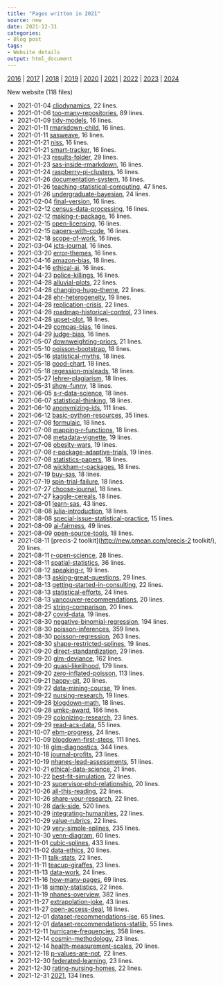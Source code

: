 ```yaml
---
title: "Pages written in 2021"
source: new
date: 2021-12-31
categories:
- Blog post
tags:
- Website details
output: html_document
---
```

 
[2016](http://new.pmean.com/2016/) | [2017](http://new.pmean.com/2017/) | [2018](http://new.pmean.com/2018/) | [2019](http://new.pmean.com/2019/) | [2020](http://new.pmean.com/2020/) | [2021](http://new.pmean.com/2021/) | [2022](http://new.pmean.com/2022/) | [2023](http://new.pmean.com/2023/) | [2024](http://new.pmean.com/2024/)
 
New website (118 files)
 
+ 2021-01-04 [cliodynamics](http://new.pmean.com/cliodynamics/),  22 lines.  
+ 2021-01-06 [too-many-repositories](http://new.pmean.com/too-many-repositories/),  89 lines.  
+ 2021-01-09 [tidy-models](http://new.pmean.com/tidy-models/),  16 lines.  
+ 2021-01-11 [rmarkdown-child](http://new.pmean.com/rmarkdown-child/),  16 lines.  
+ 2021-01-11 [sasweave](http://new.pmean.com/sasweave/),  16 lines.  
+ 2021-01-21 [niss](http://new.pmean.com/niss/),  16 lines.  
+ 2021-01-21 [smart-tracker](http://new.pmean.com/smart-tracker/),  16 lines.  
+ 2021-01-23 [results-folder](http://new.pmean.com/results-folder/),  29 lines.  
+ 2021-01-23 [sas-inside-rmarkdown](http://new.pmean.com/sas-inside-rmarkdown/),  16 lines.  
+ 2021-01-24 [raspberry-pi-clusters](http://new.pmean.com/raspberry-pi-clusters/),  16 lines.  
+ 2021-01-26 [documentation-system](http://new.pmean.com/documentation-system/),  16 lines.  
+ 2021-01-26 [teaching-statistical-computing](http://new.pmean.com/teaching-statistical-computing/),  47 lines.  
+ 2021-01-26 [undergraduate-bayesian](http://new.pmean.com/undergraduate-bayesian/),  24 lines.  
+ 2021-02-04 [final-version](http://new.pmean.com/final-version/),  16 lines.  
+ 2021-02-12 [census-data-processing](http://new.pmean.com/census-data-processing/),  16 lines.  
+ 2021-02-12 [making-r-package](http://new.pmean.com/making-r-package/),  16 lines.  
+ 2021-02-15 [open-licensing](http://new.pmean.com/open-licensing/),  16 lines.  
+ 2021-02-15 [papers-with-code](http://new.pmean.com/papers-with-code/),  16 lines.  
+ 2021-02-18 [scope-of-work](http://new.pmean.com/scope-of-work/),  16 lines.  
+ 2021-03-04 [jcts-journal](http://new.pmean.com/jcts-journal/),  16 lines.  
+ 2021-03-20 [error-themes](http://new.pmean.com/error-themes/),  16 lines.  
+ 2021-04-16 [amazon-bias](http://new.pmean.com/amazon-bias/),  18 lines.  
+ 2021-04-16 [ethical-ai](http://new.pmean.com/ethical-ai/),  16 lines.  
+ 2021-04-23 [police-killings](http://new.pmean.com/police-killings/),  16 lines.  
+ 2021-04-28 [alluvial-plots](http://new.pmean.com/alluvial-plots/),  22 lines.  
+ 2021-04-28 [changing-hugo-theme](http://new.pmean.com/changing-hugo-theme/),  22 lines.  
+ 2021-04-28 [ehr-heterogeneity](http://new.pmean.com/ehr-heterogeneity/),  19 lines.  
+ 2021-04-28 [replication-crisis](http://new.pmean.com/replication-crisis/),  22 lines.  
+ 2021-04-28 [roadmap-historical-control](http://new.pmean.com/roadmap-historical-control/),  23 lines.  
+ 2021-04-28 [upset-plot](http://new.pmean.com/upset-plot/),  18 lines.  
+ 2021-04-29 [compas-bias](http://new.pmean.com/compas-bias/),  16 lines.  
+ 2021-04-29 [judge-bias](http://new.pmean.com/judge-bias/),  16 lines.  
+ 2021-05-07 [downweighting-priors](http://new.pmean.com/downweighting-priors/),  21 lines.  
+ 2021-05-10 [poisson-bootstrap](http://new.pmean.com/poisson-bootstrap/),  18 lines.  
+ 2021-05-16 [statistical-myths](http://new.pmean.com/statistical-myths/),  18 lines.  
+ 2021-05-18 [good-chart](http://new.pmean.com/good-chart/),  18 lines.  
+ 2021-05-18 [regession-misleads](http://new.pmean.com/regession-misleads/),  18 lines.  
+ 2021-05-27 [lehrer-plagiarism](http://new.pmean.com/lehrer-plagiarism/),  18 lines.  
+ 2021-05-31 [show-funny](http://new.pmean.com/show-funny/),  18 lines.  
+ 2021-06-05 [s-r-data-science](http://new.pmean.com/s-r-data-science/),  18 lines.  
+ 2021-06-07 [statistical-thinking](http://new.pmean.com/statistical-thinking/),  18 lines.  
+ 2021-06-10 [anonymizing-ids](http://new.pmean.com/anonymizing-ids/),  111 lines.  
+ 2021-06-12 [basic-python-resources](http://new.pmean.com/basic-python-resources/),  35 lines.  
+ 2021-07-08 [formulaic](http://new.pmean.com/formulaic/),  18 lines.  
+ 2021-07-08 [mapping-r-functions](http://new.pmean.com/mapping-r-functions/),  18 lines.  
+ 2021-07-08 [metadata-vignette](http://new.pmean.com/metadata-vignette/),  19 lines.  
+ 2021-07-08 [obesity-wars](http://new.pmean.com/obesity-wars/),  19 lines.  
+ 2021-07-08 [r-package-adaptive-trials](http://new.pmean.com/r-package-adaptive-trials/),  19 lines.  
+ 2021-07-08 [statistics-papers](http://new.pmean.com/statistics-papers/),  18 lines.  
+ 2021-07-08 [wickham-r-packages](http://new.pmean.com/wickham-r-packages/),  18 lines.  
+ 2021-07-19 [buy-sas](http://new.pmean.com/buy-sas/),  18 lines.  
+ 2021-07-19 [spin-trial-failure](http://new.pmean.com/spin-trial-failure/),  18 lines.  
+ 2021-07-27 [choose-journal](http://new.pmean.com/choose-journal/),  18 lines.  
+ 2021-07-27 [kaggle-cereals](http://new.pmean.com/kaggle-cereals/),  18 lines.  
+ 2021-08-01 [learn-sas](http://new.pmean.com/learn-sas/),  43 lines.  
+ 2021-08-08 [julia-introduction](http://new.pmean.com/julia-introduction/),  18 lines.  
+ 2021-08-08 [special-issue-statistical-practice](http://new.pmean.com/special-issue-statistical-practice/),  15 lines.  
+ 2021-08-09 [ai-fairness](http://new.pmean.com/ai-fairness/),  49 lines.  
+ 2021-08-09 [open-source-tools](http://new.pmean.com/open-source-tools/),  18 lines.  
+ 2021-08-11 [precis-2 toolkit](http://new.pmean.com/precis-2 toolkit/),  20 lines.  
+ 2021-08-11 [r-open-science](http://new.pmean.com/r-open-science/),  28 lines.  
+ 2021-08-11 [spatial-statistics](http://new.pmean.com/spatial-statistics/),  36 lines.  
+ 2021-08-12 [speaking-r](http://new.pmean.com/speaking-r/),  19 lines.  
+ 2021-08-13 [asking-great-questions](http://new.pmean.com/asking-great-questions/),  29 lines.  
+ 2021-08-13 [getting-started-in-consulting](http://new.pmean.com/getting-started-in-consulting/),  22 lines.  
+ 2021-08-13 [statistical-efforts](http://new.pmean.com/statistical-efforts/),  24 lines.  
+ 2021-08-13 [vancouver-recommendations](http://new.pmean.com/vancouver-recommendations/),  20 lines.  
+ 2021-08-25 [string-comparison](http://new.pmean.com/string-comparison/),  20 lines.  
+ 2021-08-27 [covid-data](http://new.pmean.com/covid-data/),  19 lines.  
+ 2021-08-30 [negative-binomial-regression](http://new.pmean.com/negative-binomial-regression/),  194 lines.  
+ 2021-08-30 [poisson-inferences](http://new.pmean.com/poisson-inferences/),  359 lines.  
+ 2021-08-30 [poisson-regression](http://new.pmean.com/poisson-regression/),  263 lines.  
+ 2021-08-30 [shape-restricted-splines](http://new.pmean.com/shape-restricted-splines/),  19 lines.  
+ 2021-09-20 [direct-standardization](http://new.pmean.com/direct-standardization/),  29 lines.  
+ 2021-09-20 [glm-deviance](http://new.pmean.com/glm-deviance/),  162 lines.  
+ 2021-09-20 [quasi-likelihood](http://new.pmean.com/quasi-likelihood/),  179 lines.  
+ 2021-09-20 [zero-inflated-poisson](http://new.pmean.com/zero-inflated-poisson/),  113 lines.  
+ 2021-09-21 [happy-git](http://new.pmean.com/happy-git/),  20 lines.  
+ 2021-09-22 [data-mining-course](http://new.pmean.com/data-mining-course/),  19 lines.  
+ 2021-09-22 [nursing-research](http://new.pmean.com/nursing-research/),  19 lines.  
+ 2021-09-28 [blogdown-math](http://new.pmean.com/blogdown-math/),  18 lines.  
+ 2021-09-28 [umkc-award](http://new.pmean.com/umkc-award/),  186 lines.  
+ 2021-09-29 [colonizing-research](http://new.pmean.com/colonizing-research/),  23 lines.  
+ 2021-09-29 [read-acs-data](http://new.pmean.com/read-acs-data/),  55 lines.  
+ 2021-10-07 [ebm-progress](http://new.pmean.com/ebm-progress/),  24 lines.  
+ 2021-10-09 [blogdown-first-steps](http://new.pmean.com/blogdown-first-steps/),  111 lines.  
+ 2021-10-18 [glm-diagnostics](http://new.pmean.com/glm-diagnostics/),  344 lines.  
+ 2021-10-18 [journal-profits](http://new.pmean.com/journal-profits/),  23 lines.  
+ 2021-10-19 [nhanes-lead-assessments](http://new.pmean.com/nhanes-lead-assessments/),  51 lines.  
+ 2021-10-21 [ethical-data-science](http://new.pmean.com/ethical-data-science/),  21 lines.  
+ 2021-10-22 [best-fit-simulation](http://new.pmean.com/best-fit-simulation/),  22 lines.  
+ 2021-10-23 [supervisor-phd-relationship](http://new.pmean.com/supervisor-phd-relationship/),  20 lines.  
+ 2021-10-26 [all-this-reading](http://new.pmean.com/all-this-reading/),  22 lines.  
+ 2021-10-26 [share-your-research](http://new.pmean.com/share-your-research/),  22 lines.  
+ 2021-10-28 [dark-side](http://new.pmean.com/dark-side/),  520 lines.  
+ 2021-10-29 [integrating-humanities](http://new.pmean.com/integrating-humanities/),  22 lines.  
+ 2021-10-29 [value-rubrics](http://new.pmean.com/value-rubrics/),  22 lines.  
+ 2021-10-29 [very-simple-splines](http://new.pmean.com/very-simple-splines/),  235 lines.  
+ 2021-10-30 [venn-diagram](http://new.pmean.com/venn-diagram/),  60 lines.  
+ 2021-11-01 [cubic-splines](http://new.pmean.com/cubic-splines/),  433 lines.  
+ 2021-11-02 [data-ethics](http://new.pmean.com/data-ethics/),  20 lines.  
+ 2021-11-11 [talk-stats](http://new.pmean.com/talk-stats/),  22 lines.  
+ 2021-11-11 [teacup-giraffes](http://new.pmean.com/teacup-giraffes/),  23 lines.  
+ 2021-11-13 [data-work](http://new.pmean.com/data-work/),  24 lines.  
+ 2021-11-16 [how-many-pages](http://new.pmean.com/how-many-pages/),  69 lines.  
+ 2021-11-18 [simply-statistics](http://new.pmean.com/simply-statistics/),  22 lines.  
+ 2021-11-19 [nhanes-overview](http://new.pmean.com/nhanes-overview/),  382 lines.  
+ 2021-11-27 [extrapolation-joke](http://new.pmean.com/extrapolation-joke/),  43 lines.  
+ 2021-11-27 [open-access-deal](http://new.pmean.com/open-access-deal/),  18 lines.  
+ 2021-12-01 [dataset-recommendations-jse](http://new.pmean.com/dataset-recommendations-jse/),  65 lines.  
+ 2021-12-01 [dataset-recommendations-statlib](http://new.pmean.com/dataset-recommendations-statlib/),  55 lines.  
+ 2021-12-11 [hurricane-frequencies](http://new.pmean.com/hurricane-frequencies/),  358 lines.  
+ 2021-12-14 [cosmin-methodology](http://new.pmean.com/cosmin-methodology/),  23 lines.  
+ 2021-12-14 [health-measurement-scales](http://new.pmean.com/health-measurement-scales/),  20 lines.  
+ 2021-12-18 [p-values-are-not](http://new.pmean.com/p-values-are-not/),  22 lines.  
+ 2021-12-30 [federated-learning](http://new.pmean.com/federated-learning/),  23 lines.  
+ 2021-12-30 [rating-nursing-homes](http://new.pmean.com/rating-nursing-homes/),  22 lines.  
+ 2021-12-31 [2021](http://new.pmean.com/2021/),  134 lines.
 
